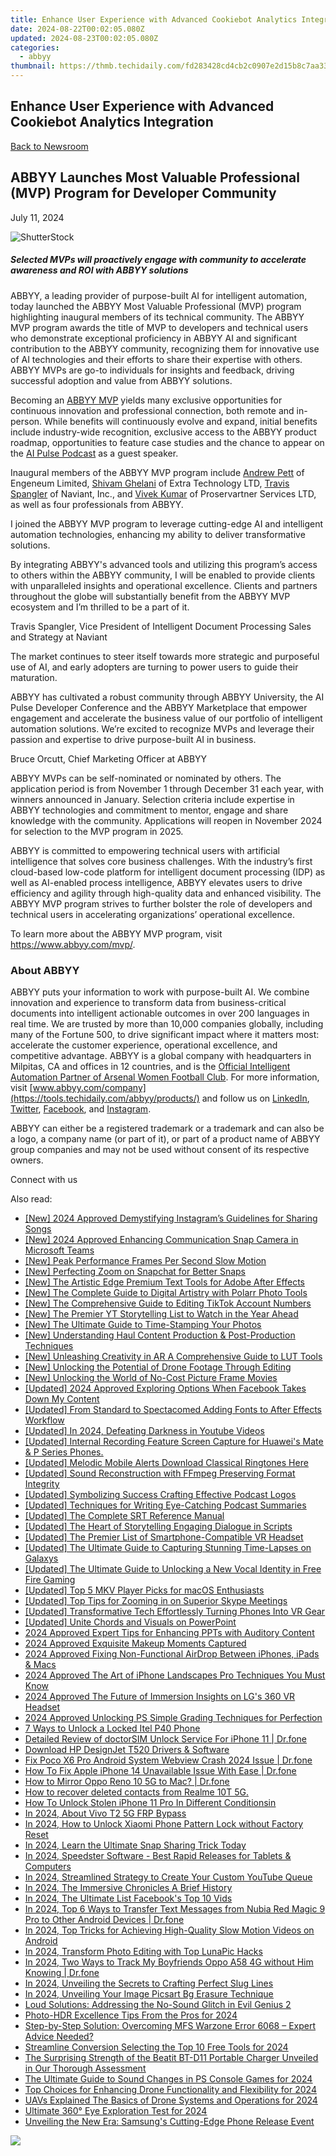 ```yaml
---
title: Enhance User Experience with Advanced Cookiebot Analytics Integration
date: 2024-08-22T00:02:05.080Z
updated: 2024-08-23T00:02:05.080Z
categories:
  - abbyy
thumbnail: https://thmb.techidaily.com/fd283428cd4cb2c0907e2d15b8c7aa3306b361f3c11c9903f383663675146f0a.jpg
---
```


## Enhance User Experience with Advanced Cookiebot Analytics Integration

[Back to Newsroom](https://tools.techidaily.com/abbyy/products/)

## ABBYY Launches Most Valuable Professional (MVP) Program for Developer Community

July 11, 2024

![ShutterStock](https://content.abbyy.com/-/media/project/abbyy/abbyy/branchtemplates/shutterstock_1272462163_1296-x-729.jpg?h=729&iar=0&w=1296)

##### Selected MVPs will proactively engage with community to accelerate awareness and ROI with ABBYY solutions

ABBYY, a leading provider of purpose-built AI for intelligent automation, today launched the ABBYY Most Valuable Professional (MVP) program highlighting inaugural members of its technical community. The ABBYY MVP program awards the title of MVP to developers and technical users who demonstrate exceptional proficiency in ABBYY AI and significant contribution to the ABBYY community, recognizing them for innovative use of AI technologies and their efforts to share their expertise with others. ABBYY MVPs are go-to individuals for insights and feedback, driving successful adoption and value from ABBYY solutions.

Becoming an [ABBYY MVP](https://tools.techidaily.com/abbyy/products/) yields many exclusive opportunities for continuous innovation and professional connection, both remote and in-person. While benefits will continuously evolve and expand, initial benefits include industry-wide recognition, exclusive access to the ABBYY product roadmap, opportunities to feature case studies and the chance to appear on the [AI Pulse Podcast](https://www.youtube.com/playlist?list=PLcawcg-HXtXeE7L%5FeP5yIE8vg64jhaUXj) as a guest speaker.

Inaugural members of the ABBYY MVP program include [Andrew Pett](https://uk.linkedin.com/in/andrew-pett-b949883) of Engeneum Limited, [Shivam Ghelani](https://www.linkedin.com/in/shivghelani/) of Extra Technology LTD, [Travis Spangler](http://www.linkedin.com/in/travis-spangler-34625060) of Naviant, Inc., and [Vivek Kumar](https://www.linkedin.com/in/vivek-kumar-a605233a/) of Proservartner Services LTD, as well as four professionals from ABBYY.

I joined the ABBYY MVP program to leverage cutting-edge AI and intelligent automation technologies, enhancing my ability to deliver transformative solutions.

By integrating ABBYY's advanced tools and utilizing this program’s access to others within the ABBYY community, I will be enabled to provide clients with unparalleled insights and operational excellence. Clients and partners throughout the globe will substantially benefit from the ABBYY MVP ecosystem and I’m thrilled to be a part of it.

Travis Spangler, Vice President of Intelligent Document Processing Sales and Strategy at Naviant

The market continues to steer itself towards more strategic and purposeful use of AI, and early adopters are turning to power users to guide their maturation.

ABBYY has cultivated a robust community through ABBYY University, the AI Pulse Developer Conference and the ABBYY Marketplace that empower engagement and accelerate the business value of our portfolio of intelligent automation solutions. We’re excited to recognize MVPs and leverage their passion and expertise to drive purpose-built AI in business.

Bruce Orcutt, Chief Marketing Officer at ABBYY

ABBYY MVPs can be self-nominated or nominated by others. The application period is from November 1 through December 31 each year, with winners announced in January. Selection criteria include expertise in ABBYY technologies and commitment to mentor, engage and share knowledge with the community. Applications will reopen in November 2024 for selection to the MVP program in 2025.

ABBYY is committed to empowering technical users with artificial intelligence that solves core business challenges. With the industry’s first cloud-based low-code platform for intelligent document processing (IDP) as well as AI-enabled process intelligence, ABBYY elevates users to drive efficiency and agility through high-quality data and enhanced visibility. The ABBYY MVP program strives to further bolster the role of developers and technical users in accelerating organizations’ operational excellence.

To learn more about the ABBYY MVP program, visit <https://www.abbyy.com/mvp/>.

### About ABBYY

ABBYY puts your information to work with purpose-built AI. We combine innovation and experience to transform data from business-critical documents into intelligent actionable outcomes in over 200 languages in real time. We are trusted by more than 10,000 companies globally, including many of the Fortune 500, to drive significant impact where it matters most: accelerate the customer experience, operational excellence, and competitive advantage. ABBYY is a global company with headquarters in Milpitas, CA and offices in 12 countries, and is the [Official Intelligent Automation Partner of Arsenal Women Football Club](https://tools.techidaily.com/abbyy/products/). For more information, visit [www.abbyy.com/company](https://tools.techidaily.com/abbyy/products/) and follow us on [LinkedIn](https://www.linkedin.com/company/abbyy), [Twitter](https://twitter.com/ABBYY%5FSoftware), [Facebook](https://www.facebook.com/ABBYYsoft), and [Instagram](https://www.instagram.com/abbyyglobal/).

ABBYY can either be a registered trademark or a trademark and can also be a logo, a company name (or part of it), or part of a product name of ABBYY group companies and may not be used without consent of its respective owners.

Connect with us

<ins class="adsbygoogle"
     style="display:block"
     data-ad-format="autorelaxed"
     data-ad-client="ca-pub-7571918770474297"
     data-ad-slot="1223367746"></ins>



<ins class="adsbygoogle"
     style="display:block"
     data-ad-client="ca-pub-7571918770474297"
     data-ad-slot="8358498916"
     data-ad-format="auto"
     data-full-width-responsive="true"></ins>

<span class="atpl-alsoreadstyle">Also read:</span>
<div><ul>
<li><a href="https://instagram-video-recordings.techidaily.com/new-2024-approved-demystifying-instagrams-guidelines-for-sharing-songs/"><u>[New] 2024 Approved  Demystifying Instagram’s Guidelines for Sharing Songs</u></a></li>
<li><a href="https://snapchat-videos.techidaily.com/new-2024-approved-enhancing-communication-snap-camera-in-microsoft-teams/"><u>[New] 2024 Approved  Enhancing Communication  Snap Camera in Microsoft Teams</u></a></li>
<li><a href="https://extra-support.techidaily.com/new-peak-performance-frames-per-second-slow-motion/"><u>[New] Peak Performance Frames Per Second Slow Motion</u></a></li>
<li><a href="https://some-approaches.techidaily.com/new-perfecting-zoom-on-snapchat-for-better-snaps/"><u>[New] Perfecting Zoom on Snapchat for Better Snaps</u></a></li>
<li><a href="https://some-approaches.techidaily.com/new-the-artistic-edge-premium-text-tools-for-adobe-after-effects/"><u>[New] The Artistic Edge  Premium Text Tools for Adobe After Effects</u></a></li>
<li><a href="https://some-approaches.techidaily.com/new-the-complete-guide-to-digital-artistry-with-polarr-photo-tools/"><u>[New] The Complete Guide to Digital Artistry with Polarr Photo Tools</u></a></li>
<li><a href="https://some-approaches.techidaily.com/new-the-comprehensive-guide-to-editing-tiktok-account-numbers/"><u>[New] The Comprehensive Guide to Editing TikTok Account Numbers</u></a></li>
<li><a href="https://some-approaches.techidaily.com/new-the-premier-yt-storytelling-list-to-watch-in-the-year-ahead/"><u>[New] The Premier YT Storytelling List to Watch in the Year Ahead</u></a></li>
<li><a href="https://some-approaches.techidaily.com/new-the-ultimate-guide-to-time-stamping-your-photos/"><u>[New] The Ultimate Guide to Time-Stamping Your Photos</u></a></li>
<li><a href="https://some-approaches.techidaily.com/new-understanding-haul-content-production-and-post-production-techniques/"><u>[New] Understanding Haul Content  Production & Post-Production Techniques</u></a></li>
<li><a href="https://some-approaches.techidaily.com/new-unleashing-creativity-in-ar-a-comprehensive-guide-to-lut-tools/"><u>[New] Unleashing Creativity in AR  A Comprehensive Guide to LUT Tools</u></a></li>
<li><a href="https://some-approaches.techidaily.com/new-unlocking-the-potential-of-drone-footage-through-editing/"><u>[New] Unlocking the Potential of Drone Footage Through Editing</u></a></li>
<li><a href="https://some-approaches.techidaily.com/new-unlocking-the-world-of-no-cost-picture-frame-movies/"><u>[New] Unlocking the World of No-Cost Picture Frame Movies</u></a></li>
<li><a href="https://facebook-video-recording.techidaily.com/updated-2024-approved-exploring-options-when-facebook-takes-down-my-content/"><u>[Updated] 2024 Approved  Exploring Options When Facebook Takes Down My Content</u></a></li>
<li><a href="https://some-approaches.techidaily.com/updated-from-standard-to-spectacomed-adding-fonts-to-after-effects-workflow/"><u>[Updated] From Standard to Spectacomed  Adding Fonts to After Effects Workflow</u></a></li>
<li><a href="https://youtube-sure.techidaily.com/ed-in-2024-defeating-darkness-in-youtube-videos/"><u>[Updated] In 2024, Defeating Darkness in Youtube Videos</u></a></li>
<li><a href="https://visual-screen-recording.techidaily.com/1715860428537-updated-internal-recording-feature-screen-capture-for-huaweis-mate-and-p-series-phones/"><u>[Updated] Internal Recording Feature  Screen Capture for Huawei's Mate & P Series Phones.</u></a></li>
<li><a href="https://some-approaches.techidaily.com/updated-melodic-mobile-alerts-download-classical-ringtones-here/"><u>[Updated] Melodic Mobile Alerts  Download Classical Ringtones Here</u></a></li>
<li><a href="https://some-approaches.techidaily.com/updated-sound-reconstruction-with-ffmpeg-preserving-format-integrity/"><u>[Updated] Sound Reconstruction with FFmpeg  Preserving Format Integrity</u></a></li>
<li><a href="https://some-approaches.techidaily.com/updated-symbolizing-success-crafting-effective-podcast-logos/"><u>[Updated] Symbolizing Success  Crafting Effective Podcast Logos</u></a></li>
<li><a href="https://some-approaches.techidaily.com/updated-techniques-for-writing-eye-catching-podcast-summaries/"><u>[Updated] Techniques for Writing Eye-Catching Podcast Summaries</u></a></li>
<li><a href="https://some-approaches.techidaily.com/updated-the-complete-srt-reference-manual/"><u>[Updated] The Complete SRT Reference Manual</u></a></li>
<li><a href="https://some-approaches.techidaily.com/updated-the-heart-of-storytelling-engaging-dialogue-in-scripts/"><u>[Updated] The Heart of Storytelling  Engaging Dialogue in Scripts</u></a></li>
<li><a href="https://some-approaches.techidaily.com/updated-the-premier-list-of-smartphone-compatible-vr-headset/"><u>[Updated] The Premier List of Smartphone-Compatible VR Headset</u></a></li>
<li><a href="https://some-approaches.techidaily.com/updated-the-ultimate-guide-to-capturing-stunning-time-lapses-on-galaxys/"><u>[Updated] The Ultimate Guide to Capturing Stunning Time-Lapses on Galaxys</u></a></li>
<li><a href="https://some-approaches.techidaily.com/updated-the-ultimate-guide-to-unlocking-a-new-vocal-identity-in-free-fire-gaming/"><u>[Updated] The Ultimate Guide to Unlocking a New Vocal Identity in Free Fire Gaming</u></a></li>
<li><a href="https://some-approaches.techidaily.com/updated-top-5-mkv-player-picks-for-macos-enthusiasts/"><u>[Updated] Top 5 MKV Player Picks for macOS Enthusiasts</u></a></li>
<li><a href="https://some-approaches.techidaily.com/updated-top-tips-for-zooming-in-on-superior-skype-meetings/"><u>[Updated] Top Tips for Zooming in on Superior Skype Meetings</u></a></li>
<li><a href="https://some-approaches.techidaily.com/updated-transformative-tech-effortlessly-turning-phones-into-vr-gear/"><u>[Updated] Transformative Tech  Effortlessly Turning Phones Into VR Gear</u></a></li>
<li><a href="https://some-approaches.techidaily.com/updated-unite-chords-and-visuals-on-powerpoint/"><u>[Updated] Unite Chords and Visuals on PowerPoint</u></a></li>
<li><a href="https://article-helps.techidaily.com/2024-approved-expert-tips-for-enhancing-ppts-with-auditory-content/"><u>2024 Approved  Expert Tips for Enhancing PPTs with Auditory Content</u></a></li>
<li><a href="https://some-techniques.techidaily.com/2024-approved-exquisite-makeup-moments-captured/"><u>2024 Approved  Exquisite Makeup Moments Captured</u></a></li>
<li><a href="https://some-knowledge.techidaily.com/2024-approved-fixing-non-functional-airdrop-between-iphones-ipads-and-macs/"><u>2024 Approved  Fixing Non-Functional AirDrop Between iPhones, iPads & Macs</u></a></li>
<li><a href="https://some-approaches.techidaily.com/2024-approved-the-art-of-iphone-landscapes-pro-techniques-you-must-know/"><u>2024 Approved  The Art of iPhone Landscapes  Pro Techniques You Must Know</u></a></li>
<li><a href="https://some-approaches.techidaily.com/2024-approved-the-future-of-immersion-insights-on-lgs-360-vr-headset/"><u>2024 Approved  The Future of Immersion  Insights on LG's 360 VR Headset</u></a></li>
<li><a href="https://some-approaches.techidaily.com/2024-approved-unlocking-ps-simple-grading-techniques-for-perfection/"><u>2024 Approved  Unlocking PS  Simple Grading Techniques for Perfection</u></a></li>
<li><a href="https://unlock-android.techidaily.com/7-ways-to-unlock-a-locked-itel-p40-phone-by-drfone-android/"><u>7 Ways to Unlock a Locked Itel P40 Phone</u></a></li>
<li><a href="https://iphone-unlock.techidaily.com/detailed-review-of-doctorsim-unlock-service-for-iphone-11-drfone-by-drfone-ios/"><u>Detailed Review of doctorSIM Unlock Service For iPhone 11 | Dr.fone</u></a></li>
<li><a href="https://hardware-updates.techidaily.com/download-hp-designjet-t520-drivers-and-software/"><u>Download HP DesignJet T520 Drivers & Software</u></a></li>
<li><a href="https://howto.techidaily.com/fix-poco-x6-pro-android-system-webview-crash-2024-issue-drfone-by-drfone-fix-android-problems-fix-android-problems/"><u>Fix Poco X6 Pro Android System Webview Crash 2024 Issue | Dr.fone</u></a></li>
<li><a href="https://iphone-unlock.techidaily.com/how-to-fix-apple-iphone-14-unavailable-issue-with-ease-drfone-by-drfone-ios/"><u>How To Fix Apple iPhone 14 Unavailable Issue With Ease | Dr.fone</u></a></li>
<li><a href="https://screen-mirror.techidaily.com/how-to-mirror-oppo-reno-10-5g-to-mac-drfone-by-drfone-android/"><u>How to Mirror Oppo Reno 10 5G to Mac? | Dr.fone</u></a></li>
<li><a href="https://blog-min.techidaily.com/how-to-recover-deleted-contacts-from-realme-10t-5g-by-fonelab-android-recover-contacts/"><u>How to recover deleted contacts from Realme 10T 5G.</u></a></li>
<li><a href="https://ios-unlock.techidaily.com/how-to-unlock-stolen-iphone-11-pro-in-different-conditionsin-by-drfone-ios/"><u>How To Unlock Stolen iPhone 11 Pro In Different Conditionsin</u></a></li>
<li><a href="https://bypass-frp.techidaily.com/in-2024-about-vivo-t2-5g-frp-bypass-by-drfone-android/"><u>In 2024, About Vivo T2 5G FRP Bypass</u></a></li>
<li><a href="https://unlock-android.techidaily.com/in-2024-how-to-unlock-xiaomi-phone-pattern-lock-without-factory-reset-by-drfone-android/"><u>In 2024, How to Unlock Xiaomi Phone Pattern Lock without Factory Reset</u></a></li>
<li><a href="https://snapchat-videos.techidaily.com/in-2024-learn-the-ultimate-snap-sharing-trick-today/"><u>In 2024, Learn the Ultimate Snap Sharing Trick Today</u></a></li>
<li><a href="https://some-approaches.techidaily.com/in-2024-speedster-software-best-rapid-releases-for-tablets-and-computers/"><u>In 2024, Speedster Software - Best Rapid Releases for Tablets & Computers</u></a></li>
<li><a href="https://youtube-help.techidaily.com/in-2024-streamlined-strategy-to-create-your-custom-youtube-queue/"><u>In 2024, Streamlined Strategy to Create Your Custom YouTube Queue</u></a></li>
<li><a href="https://some-approaches.techidaily.com/in-2024-the-immersive-chronicles-a-brief-history/"><u>In 2024, The Immersive Chronicles  A Brief History</u></a></li>
<li><a href="https://facebook-video-content.techidaily.com/in-2024-the-ultimate-list-facebooks-top-10-vids/"><u>In 2024, The Ultimate List  Facebook's Top 10 Vids</u></a></li>
<li><a href="https://android-transfer.techidaily.com/in-2024-top-6-ways-to-transfer-text-messages-from-nubia-red-magic-9-pro-to-other-android-devices-drfone-by-drfone-transfer-from-android-transfer-from-android/"><u>In 2024, Top 6 Ways to Transfer Text Messages from Nubia Red Magic 9 Pro to Other Android Devices | Dr.fone</u></a></li>
<li><a href="https://some-approaches.techidaily.com/in-2024-top-tricks-for-achieving-high-quality-slow-motion-videos-on-android/"><u>In 2024, Top Tricks for Achieving High-Quality Slow Motion Videos on Android</u></a></li>
<li><a href="https://some-approaches.techidaily.com/in-2024-transform-photo-editing-with-top-lunapic-hacks/"><u>In 2024, Transform Photo Editing with Top LunaPic Hacks</u></a></li>
<li><a href="https://android-location-track.techidaily.com/in-2024-two-ways-to-track-my-boyfriends-oppo-a58-4g-without-him-knowing-drfone-by-drfone-virtual-android/"><u>In 2024, Two Ways to Track My Boyfriends Oppo A58 4G without Him Knowing | Dr.fone</u></a></li>
<li><a href="https://some-approaches.techidaily.com/in-2024-unveiling-the-secrets-to-crafting-perfect-slug-lines/"><u>In 2024, Unveiling the Secrets to Crafting Perfect Slug Lines</u></a></li>
<li><a href="https://some-approaches.techidaily.com/in-2024-unveiling-your-image-picsart-bg-erasure-technique/"><u>In 2024, Unveiling Your Image  Picsart Bg Erasure Technique</u></a></li>
<li><a href="https://win-able.techidaily.com/loud-solutions-addressing-the-no-sound-glitch-in-evil-genius-2/"><u>Loud Solutions: Addressing the No-Sound Glitch in Evil Genius 2</u></a></li>
<li><a href="https://some-approaches.techidaily.com/photo-hdr-excellence-tips-from-the-pros-for-2024/"><u>Photo-HDR Excellence  Tips From the Pros for 2024</u></a></li>
<li><a href="https://program-issues.techidaily.com/step-by-step-solution-overcoming-mfs-warzone-error-6068-expert-advice-needed/"><u>Step-by-Step Solution: Overcoming MFS Warzone Error 6068 – Expert Advice Needed?</u></a></li>
<li><a href="https://some-approaches.techidaily.com/streamline-conversion-selecting-the-top-10-free-tools-for-2024/"><u>Streamline Conversion  Selecting the Top 10 Free Tools for 2024</u></a></li>
<li><a href="https://buynow-info.techidaily.com/the-surprising-strength-of-the-beatit-bt-d11-portable-charger-unveiled-in-our-thorough-assessment/"><u>The Surprising Strength of the Beatit BT-D11 Portable Charger Unveiled in Our Thorough Assessment</u></a></li>
<li><a href="https://some-approaches.techidaily.com/the-ultimate-guide-to-sound-changes-in-ps-console-games-for-2024/"><u>The Ultimate Guide to Sound Changes in PS Console Games for 2024</u></a></li>
<li><a href="https://some-approaches.techidaily.com/top-choices-for-enhancing-drone-functionality-and-flexibility-for-2024/"><u>Top Choices for Enhancing Drone Functionality and Flexibility for 2024</u></a></li>
<li><a href="https://some-approaches.techidaily.com/uavs-explained-the-basics-of-drone-systems-and-operations-for-2024/"><u>UAVs Explained  The Basics of Drone Systems and Operations for 2024</u></a></li>
<li><a href="https://some-approaches.techidaily.com/ultimate-360-eye-exploration-test-for-2024/"><u>Ultimate 360° Eye Exploration Test for 2024</u></a></li>
<li><a href="https://technical-tips.techidaily.com/unveiling-the-new-era-samsungs-cutting-edge-phone-release-event/"><u>Unveiling the New Era: Samsung's Cutting-Edge Phone Release Event</u></a></li>
</ul></div>

<!-- affiliate ads begin -->
<a href="https://estore.macxdvd.com/order/checkout.php?PRODS=4526659&QTY=1&AFFILIATE=108875&CART=1"><img src="https://www.macxdvd.com/affiliate/new-banner/vcp-500x500.jpg" border="0"></a>
<!-- affiliate ads end -->